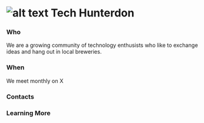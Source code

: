 # ![alt text][logo] Tech Hunterdon

### Who
We are a growing community of technology enthusists who like to exchange ideas and hang out in local breweries.

### When
We meet monthly on X

### Contacts

### Learning More

[logo]: https://avatars.githubusercontent.com/u/117332291?s=400&u=4d807b1cf5cc267ffd4bad356037526ec391b550&v=4

